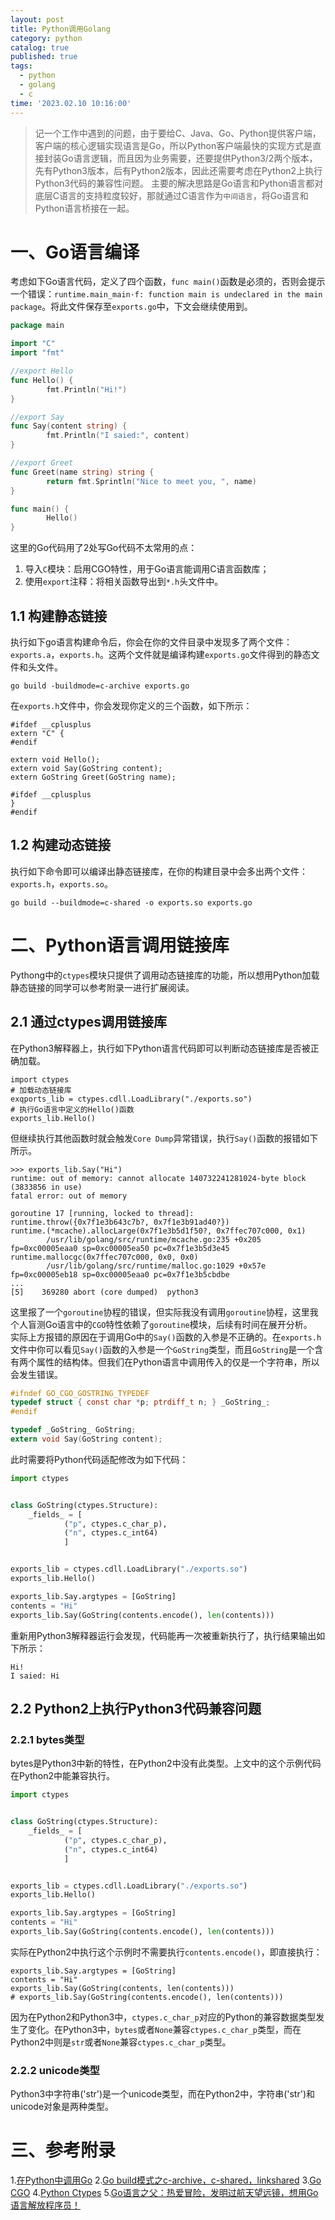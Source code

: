 ```yaml
---
layout: post
title: Python调用Golang
category: python
catalog: true
published: true
tags:
  - python
  - golang
  - c
time: '2023.02.10 10:16:00'
---
```

> 记一个工作中遇到的问题，由于要给C、Java、Go、Python提供客户端，客户端的核心逻辑实现语言是Go，所以Python客户端最快的实现方式是直接封装Go语言逻辑，而且因为业务需要，还要提供Python3/2两个版本，先有Python3版本，后有Python2版本，因此还需要考虑在Python2上执行Python3代码的兼容性问题。
> 主要的解决思路是Go语言和Python语言都对底层C语言的支持粒度较好，那就通过C语言作为`中间语言`，将Go语言和Python语言桥接在一起。

# 一、Go语言编译
考虑如下Go语言代码，定义了四个函数，`func main()`函数是必须的，否则会提示一个错误：`runtime.main_main·f: function main is undeclared in the main package`。将此文件保存至`exports.go`中，下文会继续使用到。
```go
package main

import "C"
import "fmt"

//export Hello
func Hello() {
        fmt.Println("Hi!")
}

//export Say
func Say(content string) {
        fmt.Println("I saied:", content)
}

//export Greet
func Greet(name string) string {
        return fmt.Sprintln("Nice to meet you, ", name)
}

func main() {
        Hello()
}
```
这里的Go代码用了2处写Go代码不太常用的点：
1. 导入`C`模块：启用CGO特性，用于Go语言能调用C语言函数库；
2. 使用`export`注释：将相关函数导出到`*.h`头文件中。

## 1.1 构建静态链接
执行如下go语言构建命令后，你会在你的文件目录中发现多了两个文件：`exports.a`，`exports.h`。这两个文件就是编译构建`exports.go`文件得到的静态文件和头文件。
```shell
go build -buildmode=c-archive exports.go
```
在`exports.h`文件中，你会发现你定义的三个函数，如下所示：
```
#ifdef __cplusplus
extern "C" {
#endif

extern void Hello();
extern void Say(GoString content);
extern GoString Greet(GoString name);

#ifdef __cplusplus
}
#endif
```

## 1.2 构建动态链接
执行如下命令即可以编译出静态链接库，在你的构建目录中会多出两个文件：`exports.h`，`exports.so`。
```
go build --buildmode=c-shared -o exports.so exports.go
```

# 二、Python语言调用链接库
Pythong中的`ctypes`模块只提供了调用动态链接库的功能，所以想用Python加载静态链接的同学可以参考附录一进行扩展阅读。

## 2.1 通过ctypes调用链接库
在Python3解释器上，执行如下Python语言代码即可以判断动态链接库是否被正确加载。
```
import ctypes
# 加载动态链接库
exqports_lib = ctypes.cdll.LoadLibrary("./exports.so")
# 执行Go语言中定义的Hello()函数
exports_lib.Hello()
```
但继续执行其他函数时就会触发`Core Dump`异常错误，执行`Say()`函数的报错如下所示。
```
>>> exports_lib.Say("Hi")
runtime: out of memory: cannot allocate 140732241281024-byte block (3833856 in use)
fatal error: out of memory

goroutine 17 [running, locked to thread]:
runtime.throw({0x7f1e3b643c7b?, 0x7f1e3b91ad40?})
runtime.(*mcache).allocLarge(0x7f1e3b5d1f50?, 0x7ffec707c000, 0x1)
        /usr/lib/golang/src/runtime/mcache.go:235 +0x205 fp=0xc00005eaa0 sp=0xc00005ea50 pc=0x7f1e3b5d3e45
runtime.mallocgc(0x7ffec707c000, 0x0, 0x0)
        /usr/lib/golang/src/runtime/malloc.go:1029 +0x57e fp=0xc00005eb18 sp=0xc00005eaa0 pc=0x7f1e3b5cbdbe
...
[5]    369280 abort (core dumped)  python3
```
这里报了一个`goroutine`协程的错误，但实际我没有调用`goroutine`协程，这里我个人盲测Go语言中的`CGO`特性依赖了`goroutine`模块，后续有时间在展开分析。  
实际上方报错的原因在于调用Go中的`Say()`函数的入参是不正确的。在`exports.h`文件中你可以看见`Say()`函数的入参是一个`GoString`类型，而且`GoString`是一个含有两个属性的结构体。但我们在Python语言中调用传入的仅是一个字符串，所以会发生错误。
```C
#ifndef GO_CGO_GOSTRING_TYPEDEF
typedef struct { const char *p; ptrdiff_t n; } _GoString_;
#endif

typedef _GoString_ GoString;
extern void Say(GoString content);
```
此时需要将Python代码适配修改为如下代码：
```Python
import ctypes


class GoString(ctypes.Structure):
    _fields_ = [
            ("p", ctypes.c_char_p),
            ("n", ctypes.c_int64)
            ]


exports_lib = ctypes.cdll.LoadLibrary("./exports.so")
exports_lib.Hello()

exports_lib.Say.argtypes = [GoString]
contents = "Hi"
exports_lib.Say(GoString(contents.encode(), len(contents)))
```
重新用Python3解释器运行会发现，代码能再一次被重新执行了，执行结果输出如下所示：
```shell
Hi!
I saied: Hi
```

## 2.2 Python2上执行Python3代码兼容问题
### 2.2.1 bytes类型
bytes是Python3中新的特性，在Python2中没有此类型。上文中的这个示例代码在Python2中能兼容执行。
```Python
import ctypes


class GoString(ctypes.Structure):
    _fields_ = [
            ("p", ctypes.c_char_p),
            ("n", ctypes.c_int64)
            ]


exports_lib = ctypes.cdll.LoadLibrary("./exports.so")
exports_lib.Hello()

exports_lib.Say.argtypes = [GoString]
contents = "Hi"
exports_lib.Say(GoString(contents.encode(), len(contents)))
```
实际在Python2中执行这个示例时不需要执行`contents.encode()`，即直接执行：
```
exports_lib.Say.argtypes = [GoString]
contents = "Hi"
exports_lib.Say(GoString(contents, len(contents)))
# exports_lib.Say(GoString(contents.encode(), len(contents)))
```
因为在Python2和Python3中，`ctypes.c_char_p`对应的Python的兼容数据类型发生了变化。在Python3中，`bytes`或者`None`兼容`ctypes.c_char_p`类型，而在Python2中则是`str`或者`None`兼容`ctypes.c_char_p`类型。

### 2.2.2 unicode类型
Python3中字符串('str')是一个unicode类型，而在Python2中，字符串('str')和unicode对象是两种类型。

# 三、参考附录
1.[在Python中调用Go](https://zhuanlan.zhihu.com/p/518374146)
2.[Go build模式之c-archive，c-shared，linkshared](https://davidchan0519.github.io/2019/04/05/go-buildmode-c/)
3.[Go CGO](https://chai2010.cn/advanced-go-programming-book/ch2-cgo/ch2-02-basic.html)
4.[Python Ctypes](https://docs.python.org/3/library/ctypes.html?highlight=ctypes)
5.[Go语言之父：热爱冒险，发明过航天望远镜，想用Go语言解放程序员！](https://zhuanlan.zhihu.com/p/133955040)